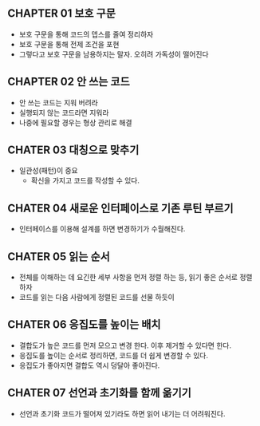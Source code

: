 ## CHAPTER 01 보호 구문
- 보호 구문을 통해 코드의 뎁스를 줄여 정리하자
- 보호 구문을 통해 전제 조건을 포현
- 그렇다고 보호 구문을 남용하지는 말자. 오히려 가독성이 떨어진다

## CHAPTER 02 안 쓰는 코드
- 안 쓰는 코드는 지워 버려라
- 실행되지 않는 코드라면 지워라
- 나중에 필요할 경우는 형상 관리로 해결

## CHATER 03 대칭으로 맞추기
- 일관성(패턴)이 중요
	- 확신을 가지고 코드를 작성할 수 있다.

## CHATER 04 새로운 인터페이스로 기존 루틴 부르기
- 인터페이스를 이용해 설계를 하면 변경하기가 수월해진다.

## CHATER 05 읽는 순서
- 전체를 이해하는 데 요긴한 세부 사항을 먼저 정렬 하는 등, 읽기 좋은 순서로 정렬하자
- 코드를 읽는 다음 사람에게 정렬된 코드를 선물 하듯이

## CHATER 06 응집도를 높이는 배치
- 결합도가 높은 코드를 먼저 모으고 변경 한다. 이후 제거할 수 있다면 한다.
- 응집도를 높이는 순서로 정리하면, 코드를 더 쉽게 변경할 수 있다.
- 응집도가 좋아지면 결합도 역시 덩달아 좋아진다.

## CHATER 07 선언과 초기화를 함께 옮기기
- 선언과 초기화 코드가 떨어져 있기라도 하면 읽어 내기는 더 어려워진다.
